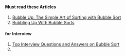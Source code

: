 #### Must read these Articles

1. [Bubble Up: The Simple Art of Sorting with Bubble Sort](https://omken.medium.com/what-is-bubble-sort-2b4525bd427e)
2. [Bubbling Up With Bubble Sorts](https://medium.com/basecs/bubbling-up-with-bubble-sorts-3df5ac88e592)


#### for Interview
1. [Top Interview Questions and Answers on Bubble Sort](https://www.geeksforgeeks.org/top-interview-questions-and-answers-on-bubble-sort/)
2. 
